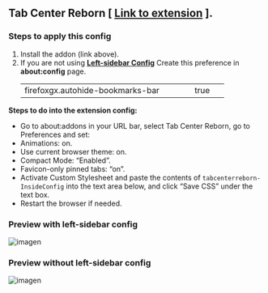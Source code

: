 ## Tab Center Reborn [ [Link to extension](https://addons.mozilla.org/es/firefox/addon/tabcenter-reborn/) ].

### Steps to apply this config

<ol>
  <li>Install the addon (link above).</li>
  <li>If you are not using <b><a href="https://github.com/Godiesc/opera-gx/tree/main/Extras/Left-SideBar">Left-sidebar Config</a></b> Create this preference in <b>about:config</b> page.</li>
<table><tr>
    <td width="320px">firefoxgx.autohide-bookmarks-bar</td>
    <td width="50px">true</td></tr>
</table>
</ol>

<b>Steps to do into the extension config:</b>

<ul>
<li>Go to about:addons in your URL bar, select Tab Center Reborn, go to Preferences and set:</li>
<li>Animations: on.</li>
<li>Use current browser theme: on.</li>
<li>Compact Mode: “Enabled”.</li>
<li>Favicon-only pinned tabs: “on”.</li>
<li>Activate Custom Stylesheet and paste the contents of <code>tabcenterreborn-InsideConfig</code> into the text area below, and click “Save CSS” under the text box.</li>
<li>Restart the browser if needed.</li>
</ul>

### Preview with left-sidebar config

![imagen](https://user-images.githubusercontent.com/22057609/209563130-1b901142-18bc-4fe2-a5d2-651c2165fb87.png)

### Preview without left-sidebar config

![imagen](https://user-images.githubusercontent.com/22057609/209564040-67e8cf47-e839-4c02-9310-6304ccfcd853.png)
